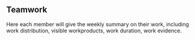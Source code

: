 ## Teamwork

Here each member will give the weekly summary on their work, including work distribution, visible workproducts, work duration, work evidence.
